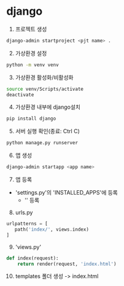 # django

1. 프로젝트 생성
```bash
django-admin startproject <pjt name> . 
```

2. 가상환경 설정
```bash
python -m venv venv
```

3. 가상환경 활성화/비활성화
```bash
source venv/Scripts/activate
deactivate
```

4. 가상환경 내부에 django설치
```bash
pip install django
```

5. 서버 실행 확인(종료: Ctrl C)
```bash
python manage.py runserver
```

6. 앱 생성
```bash
django-admin startapp <app name>
```
7. 앱 등록
- 'settings.py'의 'INSTALLED_APPS'에 등록
    - '<appname>' 등록

8. urls.py
```python
urlpatterns = [
   path('index/', views.index)
]
```

9. 'views.py'
```python
def index(request):
    return render(request, 'index.html')
```

10. templates 폴더 생성 -> index.html